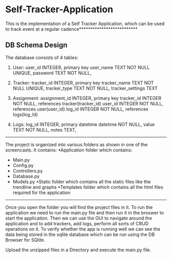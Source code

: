 # Self-Tracker-Application
This is the implementation of a Self Tracker Application, which can be used to track event at a regular cadence**************************

## DB Schema Design

The database consists of 4 tables:

1)	User: 
user_id		INTEGER, primary key
	user_name	TEXT NOT NULL UNIQUE,
	password	TEXT NOT NULL,
2)	Tracker:
tracker_id	INTEGER, primary key
tracker_name	TEXT NOT NULL UNIQUE,
tracker_type	TEXT NOT NULL,
tracker_settings	TEXT
 	
3)	Assignment:
assignment_id 	INTEGER, primary key
tracker_id 	INTEGER NOT NULL, references tracker(tracker_id)
user_id	              INTEGER NOT NULL, references user(user_id)
log_id	              INTEGER NOT NULL, references logs(log_Id)

4)	Logs:
log_id   		INTEGER, primary
datetime	datetime NOT NULL,
value		TEXT NOT NULL,
notes		TEXT,

************************


The project is organized into various folders as shown in one of the screencasts. It contains:
•Application folder which contains:
 - Main.py
 - Config.py
 - Controllers.py
 - Database.py
 - Models.py
•Static folder which contains all the static files like the trendline and graphs
•Templates folder which contains all the html files required for the application

**************************

Once you open the folder you will find the project files in it. To run the application we need to run the main.py file and then run it in the broswer to start the application.
Then we can use the GUI to navigate around the application and to add trackers, add logs, perform all sorts of CRUD operations on it. To verify whether the app is running well we can
see the data being stored in the sqlite database which can be run using the DB Browser for SQlite.

Upload the unzipped files in a Directory and execute the main.py file.
